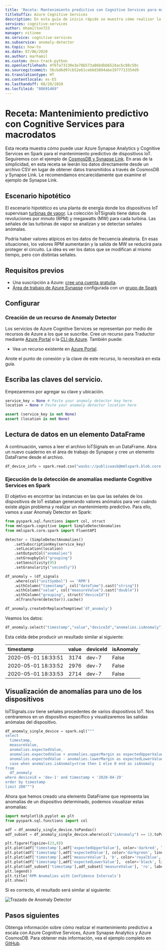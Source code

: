 ```yaml
---
title: 'Receta: Mantenimiento predictivo con Cognitive Services para macrodatos'
titleSuffix: Azure Cognitive Services
description: En esta guía de inicio rápido se muestra cómo realizar la detección de anomalías distribuida con Cognitive Services para macrodatos.
services: cognitive-services
author: mhamilton723
manager: nitinme
ms.service: cognitive-services
ms.subservice: anomaly-detector
ms.topic: how-to
ms.date: 07/06/2020
ms.author: marhamil
ms.custom: devx-track-python
ms.openlocfilehash: 4f6fa73130e3e78b573a866dbb6524acbc88c50c
ms.sourcegitcommit: 56cbd6d97cb52e61ceb6d3894abe1977713354d9
ms.translationtype: HT
ms.contentlocale: es-ES
ms.lasthandoff: 08/20/2020
ms.locfileid: "88691469"
---
```

# <a name="recipe-predictive-maintenance-with-the-cognitive-services-for-big-data"></a>Receta: Mantenimiento predictivo con Cognitive Services para macrodatos

Esta receta muestra cómo puede usar Azure Synapse Analytics y Cognitive Services en Spark para el mantenimiento predictivo de dispositivos IoT. Seguiremos con el ejemplo de [CosmosDB y Synapse Link](https://github.com/Azure-Samples/cosmosdb-synapse-link-samples). En aras de la simplicidad, en esta receta se leerán los datos directamente desde un archivo CSV en lugar de obtener datos transmitidos a través de CosmosDB y Synapse Link. Le recomendamos encarecidamente que examine el ejemplo de Synapse Link.

## <a name="hypothetical-scenario"></a>Escenario hipotético

El escenario hipotético es una planta de energía donde los dispositivos IoT supervisan [turbinas de vapor](https://en.wikipedia.org/wiki/Steam_turbine). La colección IoTSignals tiene datos de revoluciones por minuto (RPM) y megawatts (MW) para cada turbina. Las señales de las turbinas de vapor se analizan y se detectan señales anómalas.

Podría haber valores atípicos en los datos de frecuencia aleatoria. En esas situaciones, los valores RPM aumentarán y la salida de MW se reducirá para proteger el circuito. La idea es ver los datos que se modifican al mismo tiempo, pero con distintas señales.

## <a name="prerequisites"></a>Requisitos previos

* Una suscripción a Azure: [cree una cuenta gratuita](https://azure.microsoft.com/free/cognitive-services).
* [Área de trabajo de Azure Synapse](https://docs.microsoft.com/azure/synapse-analytics/quickstart-create-workspace) configurada con un [grupo de Spark](https://docs.microsoft.com/azure/synapse-analytics/quickstart-create-apache-spark-pool)

## <a name="setup"></a>Configurar

### <a name="create-an-anomaly-detector-resource"></a>Creación de un recurso de Anomaly Detector

Los servicios de Azure Cognitive Services se representan por medio de recursos de Azure a los que se suscribe. Cree un recurso para Traductor mediante [Azure Portal](https://docs.microsoft.com/azure/cognitive-services/cognitive-services-apis-create-account) o la [CLI de Azure](https://docs.microsoft.com/azure/cognitive-services/cognitive-services-apis-create-account-cli). También puede:

- Vea un recurso existente en [Azure Portal](https://portal.azure.com/).

Anote el punto de conexión y la clave de este recurso, lo necesitará en esta guía.

## <a name="enter-your-service-keys"></a>Escriba las claves del servicio.

Empezaremos por agregar su clave y ubicación.

```python
service_key = None # Paste your anomaly detector key here
location = None # Paste your anomaly detector location here

assert (service_key is not None)
assert (location is not None)
```

## <a name="read-data-into-a-dataframe"></a>Lectura de datos en un elemento DataFrame

A continuación, vamos a leer el archivo IoTSignals en un DataFrame. Abra un nuevo cuaderno en el área de trabajo de Synapse y cree un elemento DataFrame desde el archivo.

```python
df_device_info = spark.read.csv("wasbs://publicwasb@mmlspark.blob.core.windows.net/iot/IoTSignals.csv", header=True, inferSchema=True)
```

### <a name="run-anomaly-detection-using-cognitive-services-on-spark"></a>Ejecución de la detección de anomalías mediante Cognitive Services en Spark

El objetivo es encontrar las instancias en las que las señales de los dispositivos de IoT estaban generando valores anómalos para ver cuándo existe algún problema y realizar un mantenimiento predictivo. Para ello, vamos a usar Anomaly Detector en Spark:

```python
from pyspark.sql.functions import col, struct
from mmlspark.cognitive import SimpleDetectAnomalies
from mmlspark.core.spark import FluentAPI

detector = (SimpleDetectAnomalies()
    .setSubscriptionKey(service_key)
    .setLocation(location)
    .setOutputCol("anomalies")
    .setGroupbyCol("grouping")
    .setSensitivity(95)
    .setGranularity("secondly"))

df_anomaly = (df_signals
    .where(col("unitSymbol") == 'RPM')
    .withColumn("timestamp", col("dateTime").cast("string"))
    .withColumn("value", col("measureValue").cast("double"))
    .withColumn("grouping", struct("deviceId"))
    .mlTransform(detector)).cache()

df_anomaly.createOrReplaceTempView('df_anomaly')
```

Veamos los datos:

```python
df_anomaly.select("timestamp","value","deviceId","anomalies.isAnomaly").show(3)
```

Esta celda debe producir un resultado similar al siguiente:

| timestamp           |   value | deviceId   | isAnomaly   |
|:--------------------|--------:|:-----------|:------------|
| 2020-05-01 18:33:51 |    3174 | dev-7      | False       |
| 2020-05-01 18:33:52 |    2976 | dev-7      | False       |
| 2020-05-01 18:33:53 |    2714 | dev-7      | False       |


 ## <a name="visualize-anomalies-for-one-of-the-devices"></a>Visualización de anomalías para uno de los dispositivos

IoTSignals.csv tiene señales procedentes de varios dispositivos IoT. Nos centraremos en un dispositivo específico y visualizaremos las salidas anómalas del dispositivo.

```python
df_anomaly_single_device = spark.sql("""
select
  timestamp,
  measureValue,
  anomalies.expectedValue,
  anomalies.expectedValue + anomalies.upperMargin as expectedUpperValue,
  anomalies.expectedValue - anomalies.lowerMargin as expectedLowerValue,
  case when anomalies.isAnomaly=true then 1 else 0 end as isAnomaly
from
  df_anomaly
where deviceid = 'dev-1' and timestamp < '2020-04-29'
order by timestamp
limit 200""")
```

Ahora que hemos creado una elemento DataFrame que representa las anomalías de un dispositivo determinado, podemos visualizar estas anomalías:

```python
import matplotlib.pyplot as plt
from pyspark.sql.functions import col

adf = df_anomaly_single_device.toPandas()
adf_subset = df_anomaly_single_device.where(col("isAnomaly") == 1).toPandas()

plt.figure(figsize=(23,8))
plt.plot(adf['timestamp'],adf['expectedUpperValue'], color='darkred', linestyle='solid', linewidth=0.25, label='UpperMargin')
plt.plot(adf['timestamp'],adf['expectedValue'], color='darkgreen', linestyle='solid', linewidth=2, label='Expected Value')
plt.plot(adf['timestamp'],adf['measureValue'], 'b', color='royalblue', linestyle='dotted', linewidth=2, label='Actual')
plt.plot(adf['timestamp'],adf['expectedLowerValue'],  color='black', linestyle='solid', linewidth=0.25, label='Lower Margin')
plt.plot(adf_subset['timestamp'],adf_subset['measureValue'], 'ro', label = 'Anomaly')
plt.legend()
plt.title('RPM Anomalies with Confidence Intervals')
plt.show()
```

Si es correcto, el resultado será similar al siguiente:

![Trazado de Anomaly Detector](../media/anomaly-output.png)

## <a name="next-steps"></a>Pasos siguientes

Obtenga información sobre cómo realizar el mantenimiento predictivo a escala con Azure Cognitive Services, Azure Synapse Analytics y Azure CosmosDB. Para obtener más información, vea el ejemplo completo en [GitHub](https://github.com/Azure-Samples/cosmosdb-synapse-link-samples).
